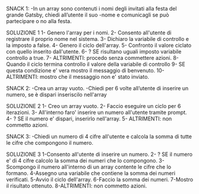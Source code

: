 SNACK 1:
-In un array sono contenuti i nomi degli invitati alla festa del grande Gatsby, chiedi all’utente il suo -nome e comunicagli se può partecipare o no alla festa.

SOLUZIONE 1
1- Genero l'array per i nomi.
2- Consento all'utente di registrare il proprio nome nel sistema.
3- Dichiaro la variabile di controllo e la imposto a false.
4- Genero il ciclo dell'array.
5- Confronto il valore ciclato con quello inserito dall'utente.
6- ? SE risultano uguali imposto variabile controllo a true.
7- ALTRIMENTI: procedo senza commettere azioni. 
8- Quando il ciclo termina controllo il valore della variabile di controllo
9- SE questa condizione e' vera mostro il messaggio di benvenuto. 
10- ALTRIMENTI: mostro che il messaggio non e' stato inviato.


SNACK 2:
-Crea un array vuoto.
-Chiedi per 6 volte all’utente di inserire un numero, se è dispari inseriscilo nell'array

SOLUZIONE 2
1- Creo un array vuoto.
2- Faccio eseguire un ciclo per 6 iterazioni. 
3- All'interno faro' inserire un numero all'utente tramite prompt.
4- ? SE il numero e' dispari, inserirlo nell'array. 
5- ALTRIMENTI: non commetto azioni. 

SNACK 3:
-Chiedi un numero di 4 cifre all'utente e calcola la somma di tutte le cifre che compongono il numero.

SOLUZIONE 3 
1-Consento all'utente di inserire un numero.
2- ? SE il numero e' di 4 cifre calcolo la somma dei numeri che lo compongono.
3-Scompongo il numero all'interno di un array contente le cifre che lo formano.
4-Assegno una variabile che contiene la somma dei numeri verificati. 
5-Avvio il ciclo dell'array.
6-Faccio la somma dei numeri.
7-Mostro il risultato ottenuto.
8-ALTRIMENTI: non commetto azioni. 